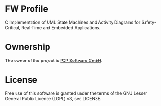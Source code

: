 # FW Profile
C Implementation of UML State Machines and Activity Diagrams for Safety-Critical, Real-Time and Embedded Applications.

# Ownership
The owner of the project is [P&P Software GmbH](http://pnp-software.com/).

# License
Free use of this software is granted under the terms of the GNU Lesser General Public License (LGPL) v3, see LICENSE.
